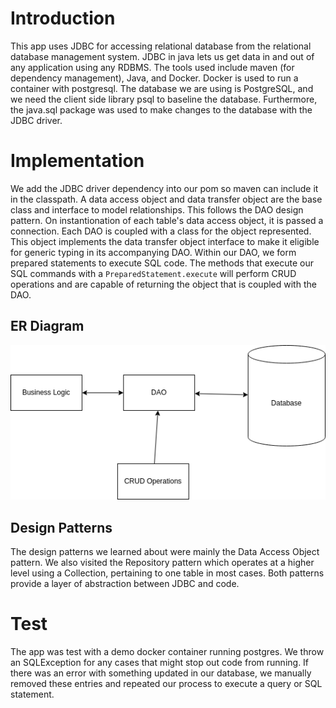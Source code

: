 # Introduction
This app uses JDBC for accessing relational database from the relational database management system. JDBC in java lets us get data in and out of any
application using any RDBMS. The tools used include maven (for dependency management), Java, and Docker. Docker is used to run a container with postgresql. The database we are using
is PostgreSQL, and we need the client side library psql to baseline the database. Furthermore, the java.sql package was used to make changes to the database with the JDBC driver.

# Implementation
We add the JDBC driver dependency into our pom so maven can include it in the classpath. A data access object and data transfer object are the base class and interface to model relationships.
This follows the DAO design pattern. On instantionation of each table's data access object, it is passed a connection. Each DAO is coupled with a class for the object represented. This object
implements the data transfer object interface to make it eligible for generic typing in its accompanying DAO. Within our DAO, we form prepared statements to execute SQL code. The methods that
execute our SQL commands with a `PreparedStatement.execute` will perform CRUD operations and are capable of returning the object that is coupled with the DAO.


## ER Diagram
![alt text](https://github.com/jarviscanada/jarvis_data_eng_SiddarthKrishnan/blob/develop/core_java/jdbc/dao.drawio.png "Mock DAO")

## Design Patterns

The design patterns we learned about were mainly the Data Access Object pattern. We also visited the Repository pattern which operates at a higher level using a Collection, pertaining to one table in
most cases. Both patterns provide a layer of abstraction between JDBC and code.

# Test
The app was test with a demo docker container running postgres. We throw an SQLException for any cases that might stop out code from running.
If there was an error with something updated in our database, we manually removed these entries and repeated our process to execute a query or SQL statement.